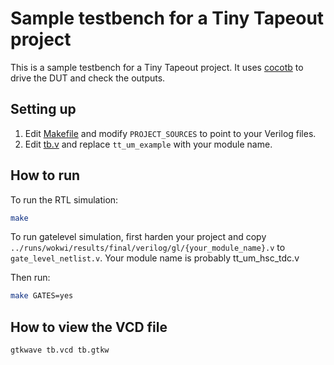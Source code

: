 # Sample testbench for a Tiny Tapeout project

This is a sample testbench for a Tiny Tapeout project. It uses [cocotb](https://docs.cocotb.org/en/stable/) to drive the DUT and check the outputs.

## Setting up

1. Edit [Makefile](Makefile) and modify `PROJECT_SOURCES` to point to your Verilog files.
2. Edit [tb.v](tb.v) and replace `tt_um_example` with your module name.

## How to run

To run the RTL simulation:

```sh
make
```

To run gatelevel simulation, first harden your project and copy `../runs/wokwi/results/final/verilog/gl/{your_module_name}.v` to `gate_level_netlist.v`.
Your module name is probably tt_um_hsc_tdc.v

Then run:

```sh
make GATES=yes
```

## How to view the VCD file

```sh
gtkwave tb.vcd tb.gtkw
```
